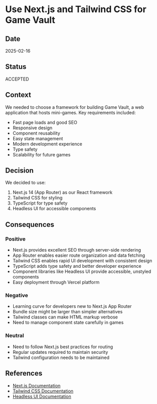 # Use Next.js and Tailwind CSS for Game Vault

## Date
2025-02-16

## Status
ACCEPTED

## Context
We needed to choose a framework for building Game Vault, a web application that hosts mini-games. Key requirements included:
- Fast page loads and good SEO
- Responsive design
- Component reusability
- Easy state management
- Modern development experience
- Type safety
- Scalability for future games

## Decision
We decided to use:
1. Next.js 14 (App Router) as our React framework
2. Tailwind CSS for styling
3. TypeScript for type safety
4. Headless UI for accessible components

## Consequences

### Positive
- Next.js provides excellent SEO through server-side rendering
- App Router enables easier route organization and data fetching
- Tailwind CSS enables rapid UI development with consistent design
- TypeScript adds type safety and better developer experience
- Component libraries like Headless UI provide accessible, unstyled components
- Easy deployment through Vercel platform

### Negative
- Learning curve for developers new to Next.js App Router
- Bundle size might be larger than simpler alternatives
- Tailwind classes can make HTML markup verbose
- Need to manage component state carefully in games

### Neutral
- Need to follow Next.js best practices for routing
- Regular updates required to maintain security
- Tailwind configuration needs to be maintained

## References
- [Next.js Documentation](https://nextjs.org/docs)
- [Tailwind CSS Documentation](https://tailwindcss.com/docs)
- [Headless UI Documentation](https://headlessui.com/)
